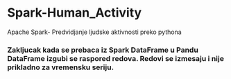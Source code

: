 # Spark-Human_Activity
Apache Spark- Predvidjanje ljudske aktivnosti preko pythona
### Zakljucak kada se prebaca iz Spark DataFrame u Pandu DataFrame izgubi se raspored redova. Redovi se izmesaju i nije prikladno za vremensku seriju.
